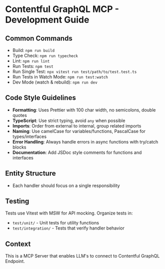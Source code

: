 # Contentful GraphQL MCP - Development Guide

## Common Commands

- Build: `npm run build`
- Type Check: `npm run typecheck`
- Lint: `npm run lint`
- Run Tests: `npm test`
- Run Single Test: `npx vitest run test/path/to/test.test.ts`
- Run Tests in Watch Mode: `npm run test:watch`
- Dev Mode (watch & rebuild): `npm run dev`

## Code Style Guidelines

- **Formatting**: Uses Prettier with 100 char width, no semicolons, double quotes
- **TypeScript**: Use strict typing, avoid `any` when possible
- **Imports**: Order from external to internal, group related imports
- **Naming**: Use camelCase for variables/functions, PascalCase for types/interfaces
- **Error Handling**: Always handle errors in async functions with try/catch blocks
- **Documentation**: Add JSDoc style comments for functions and interfaces

## Entity Structure

- Each handler should focus on a single responsibility

## Testing

Tests use Vitest with MSW for API mocking. Organize tests in:

- `test/unit/` - Unit tests for utility functions
- `test/integration/` - Tests that verify handler behavior

## Context

This is a MCP Server that enables LLM's to connect to Contentful GraphQL Endpoint.

